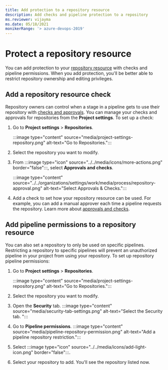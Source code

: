 ```yaml
---
title: Add protection to a repository resource
description: Add checks and pipeline protection to a repository
ms.reviewer: vijayma
ms.date: 05/18/2021
monikerRange: '> azure-devops-2019'
---
```


# Protect a repository resource

You can add protection to your [repository resource](resources.md#resources-repositories) with checks and pipeline permissions. When you add protection, you'll be better able to restrict repository ownership and editing privileges. 

## Add a repository resource check

Repository owners can control when a stage in a pipeline gets to use their repository with [checks and approvals](approvals.md). You can manage your checks and approvals for repositories from the **Project settings**. To set up a check:

1. Go to **Project settings** > **Repositories**.

    :::image type="content" source="media/project-settings-repository.png" alt-text="Go to Repositories.":::

1. Select the repository you want to modify. 
1. From :::image type="icon" source="../../media/icons/more-actions.png" border="false":::, select **Approvals and checks**.

    :::image type="content" source="../../organizations/settings/work/media/process/repository-approval.png" alt-text="Select Approvals & Checks.":::

1. Add a check to set how your repository resource can be used. For example, you can add a manual approver each time a pipeline requests the repository. Learn more about [approvals and checks](approvals.md). 


## Add pipeline permissions to a repository resource

You can also set a repository to only be used on specific pipelines. Restricting a repository to specific pipelines will prevent an unauthorized pipeline in your project from using your repository. To set up repository pipeline permissions:

1. Go to **Project settings** > **Repositories**.

    :::image type="content" source="media/project-settings-repository.png" alt-text="Go to Repositories.":::

1. Select the repository you want to modify. 
1. Open the **Security** tab.
    :::image type="content" source="media/security-tab-settings.png" alt-text="Select the Security tab. ":::
1. Go to **Pipeline permissions**.
    :::image type="content" source="media/pipeline-repository-permission.png" alt-text="Add a pipeline repository restriction.":::
1. Select :::image type="icon" source="../../media/icons/add-light-icon.png" border="false":::. 
1. Select your repository to add. You'll see the repository listed now. 
